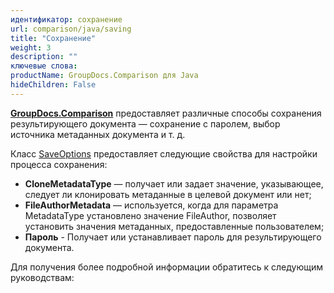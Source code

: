 ```yaml
---
идентификатор: сохранение
url: comparison/java/saving
title: "Сохранение"
weight: 3
description: ""
ключевые слова:
productName: GroupDocs.Comparison для Java
hideChildren: False
---
```

**[GroupDocs.Comparison](https://products.groupdocs.com/comparison/java)** предоставляет различные способы сохранения результирующего документа — сохранение с паролем, выбор источника метаданных документа и т. д.

Класс [SaveOptions](https://apireference.groupdocs.com/comparison/java/com.groupdocs.comparison.options.save/SaveOptions) предоставляет следующие свойства для настройки процесса сохранения:

* **CloneMetadataType** — получает или задает значение, указывающее, следует ли клонировать метаданные в целевой документ или нет;
* **FileAuthorMetadata** — используется, когда для параметра MetadataType установлено значение FileAuthor, позволяет установить значения метаданных, предоставленные пользователем;
* **Пароль** - Получает или устанавливает пароль для результирующего документа.

Для получения более подробной информации обратитесь к следующим руководствам:

